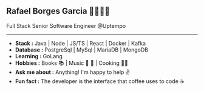 ## Rafael Borges Garcia 👨‍💻🇧🇷
Full Stack Senior Software Engineer @Uptempo

-----

-  **Stack :** Java | Node | JS/TS | React | Docker | Kafka
-  **Database :** PostgreSql | MySql | MariaDB | MongoDB
-  **Learning :** GoLang
-  **Hobbies :** Books :books:  |  Music 🎸 🥁  |  Cooking :cook: 
-  **Ask me about :** Anything! I'm happy to help :v:
-  **Fun fact :** The developer is the interface that coffee uses to code :coffee:
